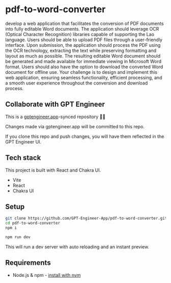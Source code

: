 # pdf-to-word-converter

develop a web application that facilitates the conversion of PDF documents into fully editable Word documents. The application should leverage OCR (Optical Character Recognition) libraries capable of supporting the Lao language. Users should be able to upload PDF files through a user-friendly interface. Upon submission, the application should process the PDF using the OCR technology, extracting the text while preserving formatting and layout as much as possible. The resulting editable Word document should be generated and made available for immediate viewing in Microsoft Word format. Users should also have the option to download the converted Word document for offline use. Your challenge is to design and implement this web application, ensuring seamless functionality, efficient processing, and a smooth user experience throughout the conversion and download process.

## Collaborate with GPT Engineer

This is a [gptengineer.app](https://gptengineer.app)-synced repository 🌟🤖

Changes made via gptengineer.app will be committed to this repo.

If you clone this repo and push changes, you will have them reflected in the GPT Engineer UI.

## Tech stack

This project is built with React and Chakra UI.

- Vite
- React
- Chakra UI

## Setup

```sh
git clone https://github.com/GPT-Engineer-App/pdf-to-word-converter.git
cd pdf-to-word-converter
npm i
```

```sh
npm run dev
```

This will run a dev server with auto reloading and an instant preview.

## Requirements

- Node.js & npm - [install with nvm](https://github.com/nvm-sh/nvm#installing-and-updating)
